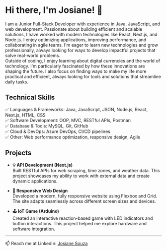 # Hi there, I'm Josiane! 👋

I am a Junior Full-Stack Developer with experience in Java, JavaScript, and web development. Passionate about building efficient and scalable solutions, I have worked with modern technologies like React, Next.js, and Node.js. I enjoy optimizing applications, improving performance, and collaborating in agile teams. I'm eager to learn new technologies and grow professionally, always looking for ways to develop impactful projects that solve real-world problems.  
Outside of coding, I enjoy learning about digital currencies and the world of technology. I'm particularly fascinated by how these innovations are shaping the future. I also focus on finding ways to make my life more practical and efficient, always looking for tools and solutions that streamline daily tasks.

Technical Skills
---
✅ Languages & Frameworks: Java, JavaScript, JSON, Node.js, React, Next.js, HTML, CSS  
✅ Software Development: OOP, MVC, RESTful APIs, Postman  
✅ Database & Tools: MySQL, Git, GitHub  
✅ Cloud & DevOps: Azure DevOps, CI/CD pipelines  
✅ Other: Web performance optimization, responsive design, Agile  

Projects
---

- **💡 API Development (Next.js)**  
  Built RESTful APIs for web scraping, time zones, and weather data. This project showcases my ability to work with external data and create dynamic applications.
  
- **🎨 Responsive Web Design**  
  Developed a modern, fully responsive website using Flexbox and Grid. The site adapts seamlessly across different screen sizes and devices.

- **🕹 IoT Game (Arduino)**  
  Created an interactive reaction-based game with LED indicators and button interactions. This project helped me explore hardware and software integration.

---

📫 Reach me at LinkedIn: [Josiane Souza](https://www.linkedin.com/in/josianesouza/)


<!--
**Souza-Josiane/Souza-Josiane** is a ✨ _special_ ✨ repository because its `README.md` (this file) appears on your GitHub profile.

Here are some ideas to get you started:

- 🔭 I’m currently working on ...
- 🌱 I’m currently learning ...
- 👯 I’m looking to collaborate on ...
- 🤔 I’m looking for help with ...
- 💬 Ask me about ...
- 📫 How to reach me: ...
- 😄 Pronouns: ...
- ⚡ Fun fact: ...
-->
